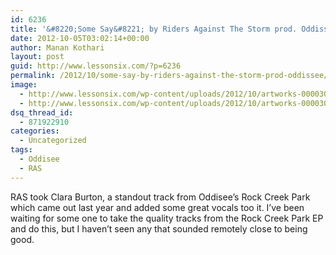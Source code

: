 ```yaml
---
id: 6236
title: '&#8220;Some Say&#8221; by Riders Against The Storm prod. Oddissee'
date: 2012-10-05T03:02:14+00:00
author: Manan Kothari
layout: post
guid: http://www.lessonsix.com/?p=6236
permalink: /2012/10/some-say-by-riders-against-the-storm-prod-oddissee/
image:
  - http://www.lessonsix.com/wp-content/uploads/2012/10/artworks-000030542819-reok6y-original.jpg
  - http://www.lessonsix.com/wp-content/uploads/2012/10/artworks-000030542819-reok6y-original.jpg
dsq_thread_id:
  - 871922910
categories:
  - Uncategorized
tags:
  - Oddisee
  - RAS
---
```

RAS took Clara Burton, a standout track from Oddisee&#8217;s Rock Creek Park which came out last year and added some great vocals too it. I&#8217;ve been waiting for some one to take the quality tracks from the Rock Creek Park EP and do this, but I haven&#8217;t seen any that sounded remotely close to being good.